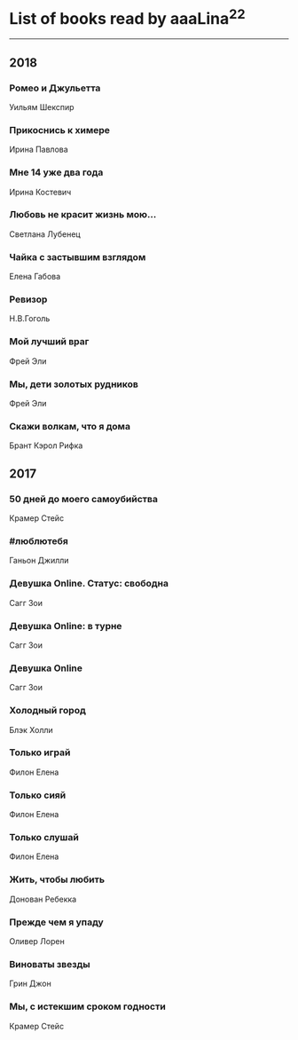 # List of books read by aaaLina<sup>22</sup>
---

## 2018

### Ромео и Джульетта
Уильям Шекспир


### Прикоснись к химере
Ирина Павлова


### Мне 14 уже два года
Ирина Костевич


### Любовь не красит жизнь мою…
Светлана Лубенец


### Чайка с застывшим взглядом
Елена Габова


### Ревизор
Н.В.Гоголь


### Мой лучший враг
Фрей Эли


### Мы, дети золотых рудников
Фрей Эли


### Скажи волкам, что я дома
Брант Кэрол Рифка



## 2017

### 50 дней до моего самоубийства
Крамер Стейс


### #люблютебя
Ганьон Джилли


### Девушка Online. Статус: свободна
Сагг Зои


### Девушка Online: в турне
Сагг Зои


### Девушка Online
Сагг Зои


### Холодный город
Блэк Холли


### Только играй
Филон Елена


### Только сияй
Филон Елена


### Только слушай
Филон Елена


### Жить, чтобы любить
Донован Ребекка


### Прежде чем я упаду
Оливер Лорен


### Виноваты звезды
Грин Джон


### Мы, с истекшим сроком годности
Крамер Стейс




